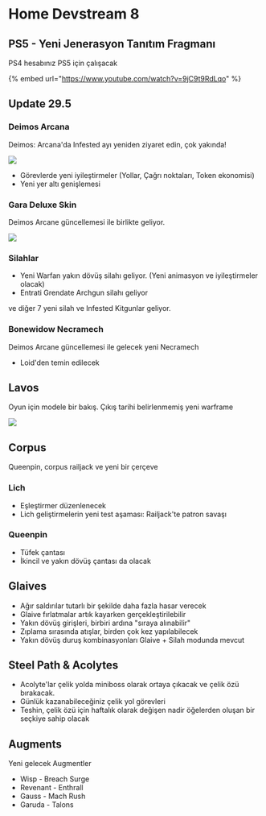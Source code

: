 # Home Devstream 8

## PS5 - Yeni Jenerasyon Tanıtım Fragmanı

PS4 hesabınız PS5 için çalışacak

{% embed url="https://www.youtube.com/watch?v=9jC9t9RdLqo" %}

## Update 29.5

### Deimos Arcana

Deimos: Arcana'da Infested ayı yeniden ziyaret edin, çok yakında!

![](https://cdn-w1.gitlab.io/s-1/2020/10/11/Ej607cdWAAE7hA9.jpg)

* Görevlerde yeni iyileştirmeler \(Yollar, Çağrı noktaları, Token ekonomisi\)
* Yeni yer altı genişlemesi

### Gara Deluxe Skin

Deimos Arcane güncellemesi ile birlikte geliyor.

![](https://cdn-w1.gitlab.io/s-1/2020/10/11/EiYVnejXgAMT5SQ.jpg)

### Silahlar

* Yeni Warfan yakın dövüş silahı geliyor. \(Yeni animasyon ve iyileştirmeler olacak\)
* Entrati Grendate Archgun silahı geliyor

ve diğer 7 yeni silah ve Infested Kitgunlar geliyor.

### Bonewidow Necramech

Deimos Arcane güncellemesi ile gelecek yeni Necramech

* Loid'den temin edilecek

## Lavos

Oyun için modele bir bakış. Çıkış tarihi belirlenmemiş yeni warframe

![](https://cdn-w1.gitlab.io/s-1/2020/10/11/Ej-5-IsXcAEXycX.jpg)

## Corpus

Queenpin, corpus railjack ve yeni bir çerçeve

###  **Lich**

* Eşleştirmer düzenlenecek
* Lich geliştirmelerin yeni test aşaması: Railjack'te patron savaşı

###  **Queenpin**

* Tüfek çantası
* İkincil ve yakın dövüş çantası da olacak

## Glaives

* Ağır saldırılar tutarlı bir şekilde daha fazla hasar verecek
* Glaive fırlatmalar artık kayarken gerçekleştirilebilir
* Yakın dövüş girişleri, birbiri ardına "sıraya alınabilir"
* Zıplama sırasında atışlar, birden çok kez yapılabilecek
* Yakın dövüş duruş kombinasyonları Glaive + Silah modunda mevcut

## Steel Path & Acolytes

* Acolyte'lar çelik yolda miniboss olarak ortaya çıkacak ve çelik özü bırakacak.
* Günlük kazanabileceğiniz çelik yol görevleri
* Teshin, çelik özü için haftalık olarak değişen nadir öğelerden oluşan bir seçkiye sahip olacak

## Augments

Yeni gelecek Augmentler

* Wisp - Breach Surge
* Revenant - Enthrall
* Gauss - Mach Rush
* Garuda - Talons


